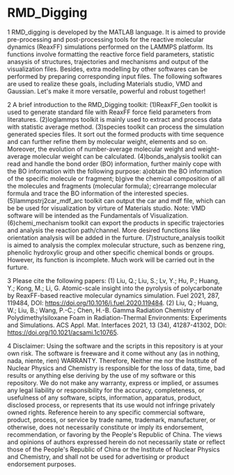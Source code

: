 # RMD_Digging

1 RMD_digging is developed by the MATLAB language. It is aimed to provide pre-processing and post-processing tools for the reactive molecular dynamics (ReaxFF) simulations performed on the LAMMPS  platform. Its functions involve formatting the reactive force field parameters, statistic anasysis of structures, trajectories and mechanisms and output of the visualization files. Besides, extra modelling by other softwares can be performed by preparing corresponding input files. The following softwares are used to realize these goals, including Materials studio, VMD and Gaussian. Let's make it more versatile, powerful and robust together!

2 A brief introduction to the RMD_Digging toolkit:
(1)ReaxFF_Gen toolkit is used to generate standard file with ReaxFF force field parameters from literatures.
(2)loglammps toolkit is mainly used to extract and process data with statistic average method.
(3)species toolkit can process the simulation generated species files. It sort out the formed products with time sequence and can further refine them by molecular weight, elements and so on. Moreover, the evolution of number-average molecular weight and weight-average molecular weight can be calculated.
(4)bonds_analysis toolkit can read and handle the bond order (BO) information, further mainly cope with the BO information with the following purpose: a)obtain the BO information of the specific molecule or fragment; b)give the chemical composition of all the molecules and fragments (molecular formula); c)rearrange molecular formula and trace the BO information of the interested species.
(5)lammpstrj2car_mdf_arc toolkit can output the car and mdf file, which can be be used for visualization by virture of Materials studio. Note: VMD software will be intended as the Fundamentals of Visualization. 
(6)chemi_mechanism toolkit can export the products in specific trajectories and analysis the reaction path/channel. More desired functions like orientation analysis will be added in the furture.
(7)structure_analysis toolkit is aimed to analysis the complex molecular structure, such as benzene ring, phenolic hydroxylic group and other specific chemical bonds or groups. However, its function is incomplete. Much work will be carried out in the furture.

3 Please cite the following papers:
(1) Liu, Q.; Liu, S.; Lv, Y.; Hu, P.; Huang, Y.; Kong, M.; Li, G. Atomic-scale insight into the pyrolysis of polycarbonate by ReaxFF-based reactive molecular dynamics simulation. Fuel 2021, 287, 119484, DOI: https://doi.org/10.1016/j.fuel.2020.119484.
(2)  Liu, Q.; Huang, W.; Liu, B.; Wang, P.-C.; Chen, H.-B. Gamma Radiation Chemistry of Polydimethylsiloxane Foam in Radiation-Thermal Environments: Experiments and Simulations. ACS Appl. Mat. Interfaces 2021, 13 (34), 41287-41302, DOI: https://doi.org/10.1021/acsami.1c10765.

4 Disclaimer:
Using the software and the scripts in this repository is at your own risk. The software is freeware and it come without any (as in nothing, nada, niente, rien) WARRANTY. Therefore, Neither me nor the Institute of Nuclear Physics and Chemistry is responsible for the loss of data, time, bad results or anything else deriving by the use of my software or this repository. We do not make any warranty, express or implied, or assumes any legal liability or responsibility for the accuracy, completeness, or usefulness of any software, scipts, information, apparatus, product, disclosed process, or represents that its use would not infringe privately owned rights. Reference herein to any specific commercial software, product, process, or service by trade name, trademark, manufacturer, or otherwise, does not necessarily constitute or imply its endorsement, recommendation, or favoring by the People's Republic of China. The views and opinions of authors expressed herein do not necessarily state or reflect those of the People's Republic of China or the Institute of Nuclear Physics and Chemistry, and shall not be used for advertising or product endorsement purposes. 